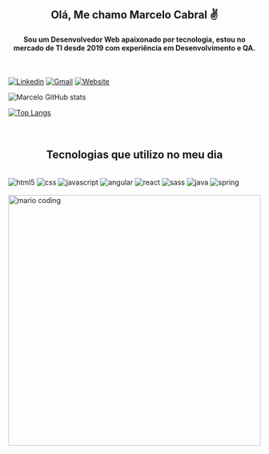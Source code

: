 <h2 align="center"">Olá, Me chamo Marcelo Cabral ✌️️</h2>
<h4 align="center">Sou um Desenvolvedor Web apaixonado por tecnologia, estou no mercado de TI desde 2019 com experiência em Desenvolvimento e QA.</h4>
<br/>


[![Linkedin](https://img.shields.io/badge/LinkedIn-0077B5?style=for-the-badge&logo=linkedin&logoColor=white)](www.linkedin.com/in/marcelo-cabral-72228416a/)
[![Gmail](https://img.shields.io/badge/Gmail-D14836?style=for-the-badge&logo=gmail&logoColor=white)](mailto:marcelocabral98sp@gmail.com)
[![Website](https://img.shields.io/badge/website-000000?style=for-the-badge&logo=About.me&logoColor=white)](https://www.marcelohcabral.com)



![Marcelo GitHub stats](https://github-readme-stats.vercel.app/api?username=MarceloCabral98sp&show_icons=true&theme=radical)

[![Top Langs](https://github-readme-stats.vercel.app/api/top-langs/?username=MarceloCabral98sp&layout=donut)](https://github.com/anuraghazra/github-readme-stats)
<br/>
<br/><br/>
<h2 align="center"">Tecnologias que utilizo no meu dia</h2>

<div style="display: inline-block"></br>
    <img alt="html5" src="https://img.shields.io/badge/HTML5-E34F26?style=for-the-badge&logo=html5&logoColor=white"/>
<img alt="css" src="https://img.shields.io/badge/CSS3-1572B6?style=for-the-badge&logo=css3&logoColor=white"/>
<img alt="javascript" src="https://img.shields.io/badge/JavaScript-F7DF1E?style=for-the-badge&logo=javascript&logoColor=black"/>
<img alt="angular" src="https://img.shields.io/badge/Angular-DD0031?style=for-the-badge&logo=angular&logoColor=white"/>
<img alt="react" src="https://img.shields.io/badge/React-20232A?style=for-the-badge&logo=react&logoColor=61DAFB"/>
<img alt="sass" src="https://img.shields.io/badge/Sass-CC6699?style=for-the-badge&logo=sass&logoColor=white"/>
<img alt="java" src="https://img.shields.io/badge/Java-ED8B00?style=for-the-badge&logo=openjdk&logoColor=white"/>
<img alt="spring" src="https://img.shields.io/badge/Spring-6DB33F?style=for-the-badge&logo=spring&logoColor=white"/>
</div>
<br/>
<br/>
<div>
    <img width="100%" height="500px" alt="mario coding" src="https://user-images.githubusercontent.com/74038190/225813708-98b745f2-7d22-48cf-9150-083f1b00d6c9.gif"/>
</div>



